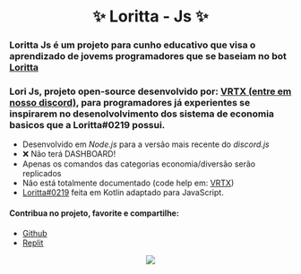 <h1 align="center">✨ Loritta - Js ✨</h1>

### Loritta Js é um projeto para cunho educativo que visa o aprendizado de jovems programadores que se baseiam no bot [Loritta](https://loritta.website/br/)
### Lori Js, projeto open-source desenvolvido por: [VRTX (entre em nosso discord)](https://discord.gg/cASeerDk3X), para programadores já experientes se inspirarem no desenolvolvimento dos sistema de economia basicos que a Loritta#0219 possui.

- Desenvolvido em *Node.js* para a versão mais recente do *discord.js*
- :x: Não terá DASHBOARD!
- Apenas os comandos das categorias economia/diversão serão replicados
- Não está totalmente documentado (code help em: [VRTX](https://discord.gg/cASeerDk3X))
- [Loritta#0219](https://loritta.website/br) feita em Kotlin adaptado para JavaScript.

#### Contribua no projeto, favorite e compartilhe:
- [Github](https://github.com/vortexzjs/lori-js)
- [Replit](https://replit.com/@vortexdev/loritta-js)

<p align="center">
<img src="https://cdn.discordapp.com/attachments/708017680677863505/709834156145770534/lori_deitada.png">
</p>